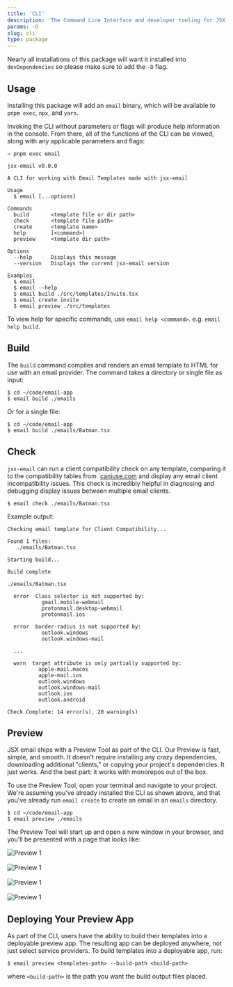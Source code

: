 ```yaml
---
title: 'CLI'
description: 'The Command Line Interface and developer tooling for JSX email'
params: -D
slug: cli
type: package
---
```


<!--@include: @/include/header.md-->

<!--@include: @/include/install.md-->

Nearly all installations of this package will want it installed into `devDependencies` so please make sure to add the `-D` flag.

## Usage

Installing this package will add an `email` binary, which will be available to `pnpm exec`, `npx`, and `yarn`.

Invoking the CLI without parameters or flags will produce help information in the console. From there, all of the functions of the CLI can be viewed, along with any applicable parameters and flags:

```console
→ pnpm exec email

jsx-email v0.0.0

A CLI for working with Email Templates made with jsx-email

Usage
  $ email [...options]

Commands
  build       <template file or dir path>
  check       <template file path>
  create      <template name>
  help        [<command>]
  preview     <template dir path>

Options
  --help      Displays this message
  --version   Displays the current jsx-email version

Examples
  $ email
  $ email --help
  $ email build ./src/templates/Invite.tsx
  $ email create invite
  $ email preview ./src/templates
```

To view help for specific commands, use `email help <command>`. e.g. `email help build`.

## Build

The `build` command compiles and renders an email template to HTML for use with an email provider. The command takes a directory or single file as input:

```console
$ cd ~/code/email-app
$ email build ./emails
```

Or for a single file:

```console
$ cd ~/code/email-app
$ email build ./emails/Batman.tsx
```

## Check

`jsx-email` can run a client compatibility check on any template, comparing it to the compatibility tables from `[caniuse.com](https://caniemail.com/) and display any email client incompatibility issues. This check is incredibly helpful in diagnosing and debugging display issues between multiple email clients.

```console
$ email check ./emails/Batman.tsx
```

Example output:

```console
Checking email template for Client Compatibility...

Found 1 files:
   ./emails/Batman.tsx

Starting build...

Build complete

./emails/Batman.tsx

  error  Class selector is not supported by:
           gmail.mobile-webmail
           protonmail.desktop-webmail
           protonmail.ios

  error  border-radius is not supported by:
           outlook.windows
           outlook.windows-mail

  ...

  warn  target attribute is only partially supported by:
          apple-mail.macos
          apple-mail.ios
          outlook.windows
          outlook.windows-mail
          outlook.ios
          outlook.android

Check Complete: 14 error(s), 20 warning(s)
```

## Preview

JSX email ships with a Preview Tool as part of the CLI. Our Preview is fast, simple, and smooth. It doesn't require installing any crazy dependencies, downloading additional "clients," or copying your project's dependencies. It just works. And the best part: it works with monorepos out of the box.

To use the Preview Tool, open your terminal and navigate to your project. We're assuming you've already installed the CLI as shown above, and that you've already run `email create` to create an email in an `emails` directory.

```console
$ cd ~/code/email-app
$ email preview ./emails
```

The Preview Tool will start up and open a new window in your browser, and you'll be presented with a page that looks like:

![Preview 1](/preview-1.png)<br/><br/>
![Preview 1](/preview-2.png)<br/><br/>
![Preview 1](/preview-3.png)<br/><br/>
![Preview 1](/preview-4.png)

## Deploying Your Preview App

As part of the CLI, users have the ability to build their templates into a deployable preview app. The resulting app can be deployed anywhere, not just select service providers. To build templates into a deployable app, run:

```console
$ email preview <templates-path> --build-path <build-path>
```

where `<build-path>` is the path you want the build output files placed.
